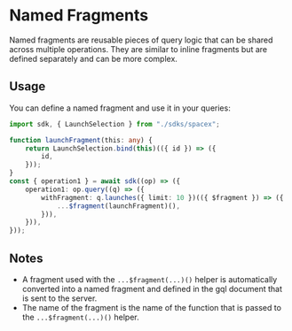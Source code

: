 # Named Fragments

Named fragments are reusable pieces of query logic that can be shared across multiple operations. They are similar to inline fragments but are defined separately and can be more complex.

## Usage

You can define a named fragment and use it in your queries:

```typescript
import sdk, { LaunchSelection } from "./sdks/spacex";

function launchFragment(this: any) {
    return LaunchSelection.bind(this)(({ id }) => ({
        id,
    }));
}
const { operation1 } = await sdk((op) => ({
    operation1: op.query((q) => ({
        withFragment: q.launches({ limit: 10 })(({ $fragment }) => ({
            ...$fragment(launchFragment)(),
        })),
    })),
}));
```

## Notes

-   A fragment used with the `...$fragment(...)()` helper is automatically converted into a named fragment and defined in the gql document that is sent to the server.
-   The name of the fragment is the name of the function that is passed to the `...$fragment(...)()` helper.
